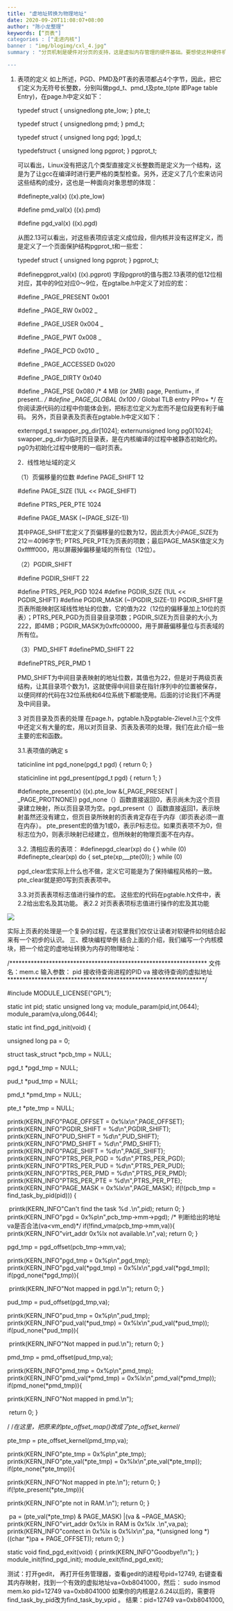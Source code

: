 ```yaml
---
title: "虚地址转换为物理地址"
date: 2020-09-20T11:08:07+08:00
author: "陈小龙整理"
keywords: [“页表"]
categories : ["走进内核"]
banner : "img/blogimg/cxl_4.jpg"
summary : "分页机制是硬件对分页的支持，这是虚拟内存管理的硬件基础。要想使这种硬件机制充分发挥其功能，必须有相应软件的支持，我们来看一下Linux所定义的一些主要数据结构，其分布在include/asm-i386/目录下的page.h，pgtable.h及pgtable-2level.h三个文件中。 "

---
```


1. 表项的定义  如上所述，PGD、PMD及PT表的表项都占4个字节，因此，把它们定义为无符号长整数，分别叫做pgd_t、pmd_t及pte_t(pte 即Page table Entry)，在page.h中定义如下：   

   typedef struct { unsignedlong pte_low; } pte_t;

   typedef struct { unsignedlong pmd; } pmd_t;

    typedef struct { unsigned long pgd; }pgd_t; 

     typedefstruct { unsigned long pgprot; } pgprot_t; 

     可以看出，Linux没有把这几个类型直接定义长整数而是定义为一个结构，这是为了让gcc在编译时进行更严格的类型检查。另外，还定义了几个宏来访问这些结构的成分，这也是一种面向对象思想的体现： 

    #definepte_val(x)   ((x).pte_low) 

     #define pmd_val(x)   ((x).pmd)   

   #define pgd_val(x)   ((x).pgd) 

      从图2.13可以看出，对这些表项应该定义成位段，但内核并没有这样定义，而是定义了一个页面保护结构pgprot_t和一些宏：  

   typedef  struct { unsigned long pgprot; } pgprot_t;

   #definepgprot_val(x)  ((x).pgprot)  字段pgprot的值与图2.13表项的低12位相对应，其中的9位对应0～9位，在pgtalbe.h中定义了对应的宏：  

   #define _PAGE_PRESENT  0x001   

   #define _PAGE_RW    0x002  _

   #define _PAGE_USER   0x004  _

   #define _PAGE_PWT    0x008  _

   #define _PAGE_PCD    0x010  _

   #define _PAGE_ACCESSED 0x020 

   #define _PAGE_DIRTY   0x040 

   #define _PAGE_PSE    0x080 /* 4 MB (or 2MB) page, Pentium+, if present.. */  #define _PAGE_GLOBAL  0x100 /* Global TLB entry PPro+ */   在你阅读源代码的过程中你能体会到，把标志位定义为宏而不是位段更有利于编码。   另外，页目录表及页表在pgtable.h中定义如下：   

   externpgd_t swapper_pg_dir[1024];    externunsigned long pg0[1024];    swapper_pg_dir为临时页目录表，是在内核编译的过程中被静态初始化的。pg0为初始化过程中使用的一临时页表。 

   2．线性地址域的定义       

   （1）页偏移量的位数  #define PAGE_SHIFT   12  

   #define PAGE_SIZE    (1UL << PAGE_SHIFT)    

   #define PTRS_PER_PTE  1024  

   #define PAGE_MASK    (~(PAGE_SIZE-1))   

   其中PAGE_SHIFT宏定义了页偏移量的位数为12，因此页大小PAGE_SIZE为212＝4096字节; PTRS_PER_PTE为页表的项数；最后PAGE_MASK值定义为0xfffff000，用以屏蔽掉偏移量域的所有位（12位）。 

   （2）PGDIR_SHIFT   

   #define PGDIR_SHIFT   22   

   #define PTRS_PER_PGD  1024   #define PGDIR_SIZE   (1UL << PGDIR_SHIFT)   #define PGDIR_MASK   (~(PGDIR_SIZE-1))   PGDIR_SHIFT是页表所能映射区域线性地址的位数，它的值为22（12位的偏移量加上10位的页表）；PTRS_PER_PGD为页目录目录项数；PGDIR_SIZE为页目录的大小,为222，即4MB；PGDIR_MASK为0xffc00000，用于屏蔽偏移量位与页表域的所有位。 

   （3）PMD_SHIFT #definePMD_SHIFT    22 

   #definePTRS_PER_PMD  1   

   PMD_SHIFT为中间目录表映射的地址位数，其值也为22，但是对于两级页表结构，让其目录项个数为1，这就使得中间目录在指针序列中的位置被保存，以便同样的代码在32位系统和64位系统下都能使用。后面的讨论我们不再提及中间目录。 

    3  对页目录及页表的处理  在page.h，pgtable.h及pgtable-2level.h三个文件中还定义有大量的宏，用以对页目录、页表及表项的处理，我们在此介绍一些主要的宏和函数。   

   3.1.表项值的确定  s

   taticinline int pgd_none(pgd_t pgd)     { return 0; }  

    staticinline int pgd_present(pgd_t pgd)    { return 1; }     

   #definepte_present(x) ((x).pte_low &(_PAGE_PRESENT | _PAGE_PROTNONE))    pgd_none（）函数直接返回0，表示尚未为这个页目录建立映射，所以页目录项为空。pgd_present（）函数直接返回1，表示映射虽然还没有建立，但页目录所映射的页表肯定存在于内存（即页表必须一直在内存）。 pte_present宏的值为1或0，表示P标志位。如果页表项不为0，但标志位为0，则表示映射已经建立，但所映射的物理页面不在内存。  

   3.2. 清相应表的表项：  #definepgd_clear(xp)             do { } while (0)  #definepte_clear(xp)  do { set_pte(xp,__pte(0)); } while (0)  

   pgd_clear宏实际上什么也不做，定义它可能是为了保持编程风格的一致。pte_clear就是把0写到页表表项中。 

   3.3.对页表表项标志值进行操作的宏。 这些宏的代码在pgtable.h文件中，表2.2给出宏名及其功能。  表2.2 对页表表项标志值进行操作的宏及其功能

![](img/1.png)

​    实际上页表的处理是一个复杂的过程，在这里我们仅仅让读者对软硬件如何结合起来有一个初步的认识。 三、模块编程举例 结合上面的介绍，我们编写一个内核模块，把一个给定的虚地址转换为内存的物理地址： 

/***************************************************************** 文件名：mem.c 输入参数： pid 接收待查询进程的PID va 接收待查询的虚拟地址 *****************************************************************/ 

#include MODULE_LICENSE("GPL"); 

static int pid; static unsigned long va; module_param(pid,int,0644); module_param(va,ulong,0644); 

static int find_pgd_init(void) {  

unsigned long pa = 0;     

struct task_struct *pcb_tmp = NULL;  

pgd_t *pgd_tmp = NULL;     

pud_t *pud_tmp = NULL;     

pmd_t *pmd_tmp = NULL;     

pte_t *pte_tmp = NULL;     

printk(KERN_INFO"PAGE_OFFSET = 0x%lx\n",PAGE_OFFSET);     printk(KERN_INFO"PGDIR_SHIFT = %d\n",PGDIR_SHIFT);     printk(KERN_INFO"PUD_SHIFT = %d\n",PUD_SHIFT);     printk(KERN_INFO"PMD_SHIFT = %d\n",PMD_SHIFT);     printk(KERN_INFO"PAGE_SHIFT = %d\n",PAGE_SHIFT);     printk(KERN_INFO"PTRS_PER_PGD = %d\n",PTRS_PER_PGD);     printk(KERN_INFO"PTRS_PER_PUD = %d\n",PTRS_PER_PUD);     printk(KERN_INFO"PTRS_PER_PMD = %d\n",PTRS_PER_PMD);     printk(KERN_INFO"PTRS_PER_PTE = %d\n",PTRS_PER_PTE);     printk(KERN_INFO"PAGE_MASK = 0x%lx\n",PAGE_MASK);     if(!(pcb_tmp = find_task_by_pid(pid))) {  

​       printk(KERN_INFO"Can't find the task %d .\n",pid);         return 0;     }     printk(KERN_INFO"pgd = 0x%p\n",pcb_tmp->mm->pgd);         /* 判断给出的地址va是否合法(va<vm_end)*/     if(!find_vma(pcb_tmp->mm,va)){         printk(KERN_INFO"virt_addr 0x%lx not available.\n",va);         return 0;     } 

pgd_tmp = pgd_offset(pcb_tmp->mm,va);    

 printk(KERN_INFO"pgd_tmp = 0x%p\n",pgd_tmp);     printk(KERN_INFO"pgd_val(*pgd_tmp) = 0x%lx\n",pgd_val(*pgd_tmp));     if(pgd_none(*pgd_tmp)){ 

​        printk(KERN_INFO"Not mapped in pgd.\n");             return 0;     }   

  pud_tmp = pud_offset(pgd_tmp,va);     

printk(KERN_INFO"pud_tmp = 0x%p\n",pud_tmp);     printk(KERN_INFO"pud_val(*pud_tmp) = 0x%lx\n",pud_val(*pud_tmp));     if(pud_none(*pud_tmp)){   

​      printk(KERN_INFO"Not mapped in pud.\n");         return 0;     } 

 pmd_tmp = pmd_offset(pud_tmp,va);     

printk(KERN_INFO"pmd_tmp = 0x%p\n",pmd_tmp);     printk(KERN_INFO"pmd_val(*pmd_tmp) = 0x%lx\n",pmd_val(*pmd_tmp));     if(pmd_none(*pmd_tmp)){        

printk(KERN_INFO"Not mapped in pmd.\n");

​         return 0;     } 

   / /*在这里，把原来的pte_offset_map()改成了pte_offset_kernel*/     

pte_tmp = pte_offset_kernel(pmd_tmp,va);     

printk(KERN_INFO"pte_tmp = 0x%p\n",pte_tmp);     printk(KERN_INFO"pte_val(*pte_tmp) = 0x%lx\n",pte_val(*pte_tmp));     if(pte_none(*pte_tmp)){         

printk(KERN_INFO"Not mapped in pte.\n");         return 0;     }     if(!pte_present(*pte_tmp)){       

  printk(KERN_INFO"pte not in RAM.\n");         return 0;     } 

​    pa = (pte_val(*pte_tmp) & PAGE_MASK) |(va & ~PAGE_MASK);     printk(KERN_INFO"virt_addr 0x%lx in RAM is 0x%lx .\n",va,pa);     printk(KERN_INFO"contect in 0x%lx is 0x%lx\n",pa,         *(unsigned long *)((char *)pa + PAGE_OFFSET));                                  return 0; } 

static void  find_pgd_exit(void) {     printk(KERN_INFO"Goodbye!\n"); } module_init(find_pgd_init); module_exit(find_pgd_exit); 



测试：打开gedit， 再打开任务管理器，查看gedit的进程号pid=12749, 右键查看其内存映射，找到一个有效的虚拟地址va=0xb8041000，然后： sudo insmod mem.ko pid=12749 va=0xb8041000 如果你的内核是2.6.24以后的，需要将find_task_by_pid改为find_task_by_vpid 。 结果：pid=12749 va=0xb8041000[.](http://wwww.kerneltravel.net/index.php/ornidazole-online-zoll)